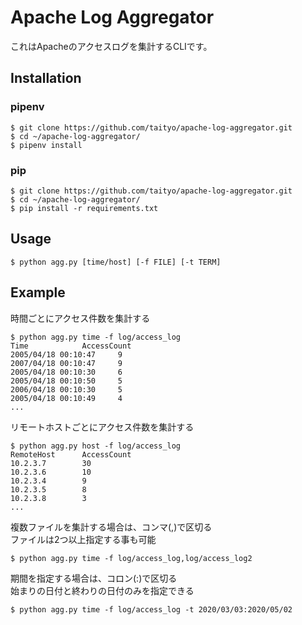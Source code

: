 # Apache Log Aggregator

これはApacheのアクセスログを集計するCLIです。

## Installation
### pipenv 
```
$ git clone https://github.com/taityo/apache-log-aggregator.git
$ cd ~/apache-log-aggregator/
$ pipenv install
```

### pip
```
$ git clone https://github.com/taityo/apache-log-aggregator.git
$ cd ~/apache-log-aggregator/
$ pip install -r requirements.txt
```

## Usage
```
$ python agg.py [time/host] [-f FILE] [-t TERM]
```

## Example
時間ごとにアクセス件数を集計する
```
$ python agg.py time -f log/access_log
Time            AccessCount
2005/04/18 00:10:47     9
2007/04/18 00:10:47     9
2005/04/18 00:10:30     6
2005/04/18 00:10:50     5
2006/04/18 00:10:30     5
2005/04/18 00:10:49     4
...
```

リモートホストごとにアクセス件数を集計する
```
$ python agg.py host -f log/access_log
RemoteHost      AccessCount
10.2.3.7        30
10.2.3.6        10
10.2.3.4        9
10.2.3.5        8
10.2.3.8        3
...
```

複数ファイルを集計する場合は、コンマ(,)で区切る  
ファイルは2つ以上指定する事も可能  
```
$ python agg.py time -f log/access_log,log/access_log2
```

期間を指定する場合は、コロン(:)で区切る  
始まりの日付と終わりの日付のみを指定できる  
```
$ python agg.py time -f log/access_log -t 2020/03/03:2020/05/02
```
